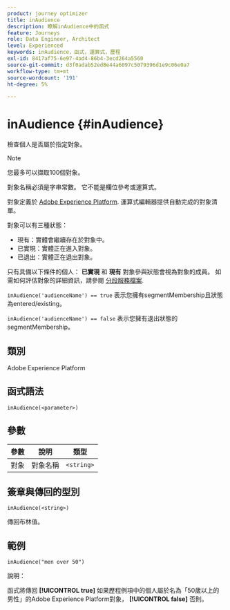 ```yaml
---
product: journey optimizer
title: inAudience
description: 瞭解inAudience中的函式
feature: Journeys
role: Data Engineer, Architect
level: Experienced
keywords: inAudience，函式，運算式，歷程
exl-id: 8417af75-6e97-4ad4-86b4-3ecd264a5560
source-git-commit: d3f0adab52ed8e44a6097c5079396d1e9c06e0a7
workflow-type: tm+mt
source-wordcount: '191'
ht-degree: 5%

---
```


# inAudience {#inAudience}

檢查個人是否屬於指定對象。

>[!NOTE]
>
>您最多可以擷取100個對象。

對象名稱必須是字串常數。 它不能是欄位參考或運算式。

對象定義於 [Adobe Experience Platform](https://platform.adobe.com/audience/overview). 運算式編輯器提供自動完成的對象清單。

對象可以有三種狀態：

* 現有：實體會繼續存在於對象中。
* 已實現：實體正在進入對象。
* 已退出：實體正在退出對象。

只有具備以下條件的個人： **已實現** 和 **現有** 對象參與狀態會視為對象的成員。 如需如何評估對象的詳細資訊，請參閱 [分段服務檔案](https://experienceleague.adobe.com/docs/experience-platform/segmentation/tutorials/evaluate-a-segment.html#interpret-segment-results).

`inAudience('audienceName') == true` 表示您擁有segmentMembership且狀態為entered/existing。

`inAudience('audienceName') == false` 表示您擁有退出狀態的segmentMembership。

## 類別

Adobe Experience Platform

## 函式語法

`inAudience(<parameter>)`

## 參數

| 參數 | 說明 | 類型 |
|--- |--- |--- |
| 對象 | 對象名稱 | `<string>` |

## 簽章與傳回的型別

`inAudience(<string>)`

傳回布林值。

## 範例

`inAudience("men over 50")`

說明：

函式將傳回 **[!UICONTROL true]** 如果歷程例項中的個人屬於名為「50歲以上的男性」的Adobe Experience Platform對象， **[!UICONTROL false]** 否則。
